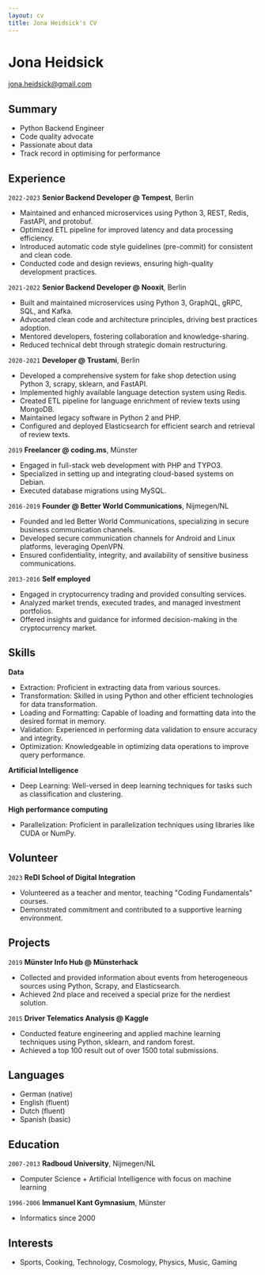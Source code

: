 ```yaml
---
layout: cv
title: Jona Heidsick's CV
---
```

# Jona Heidsick 

[//]: # ()
[//]: # (\*26.04.1986 in Duisburg/Germany)

[//]: # ()
[//]: # (+4915229037577)

[//]: # ()
jona.heidsick@gmail.com

## Summary

- Python Backend Engineer
- Code quality advocate
- Passionate about data
- Track record in optimising for performance

<!--
<div id="webaddress">
<a href="jona.heidsick@gmail.com">jona.heidsick@gmail.com</a>
</div>
-->


## Experience

`2022-2023`
__Senior Backend Developer @ Tempest__, Berlin

- Maintained and enhanced microservices using Python 3, REST, Redis, FastAPI, and protobuf.
- Optimized ETL pipeline for improved latency and data processing efficiency.
- Introduced automatic code style guidelines (pre-commit) for consistent and clean code.
- Conducted code and design reviews, ensuring high-quality development practices.

`2021-2022`
__Senior Backend Developer @ Nooxit__, Berlin

- Built and maintained microservices using Python 3, GraphQL, gRPC, SQL, and Kafka.
- Advocated clean code and architecture principles, driving best practices adoption.
- Mentored developers, fostering collaboration and knowledge-sharing.
- Reduced technical debt through strategic domain restructuring.

`2020-2021` 
__Developer @ Trustami__, Berlin

- Developed a comprehensive system for fake shop detection using Python 3, scrapy, sklearn, and FastAPI.
- Implemented highly available language detection system using Redis.
- Created ETL pipeline for language enrichment of review texts using MongoDB.
- Maintained legacy software in Python 2 and PHP.
- Configured and deployed Elasticsearch for efficient search and retrieval of review texts.

`2019`
__Freelancer @ coding.ms__, Münster

- Engaged in full-stack web development with PHP and TYPO3.
- Specialized in setting up and integrating cloud-based systems on Debian.
- Executed database migrations using MySQL.

`2016-2019`
__Founder @ Better World Communications__, Nijmegen/NL

- Founded and led Better World Communications, specializing in secure business communication channels.
- Developed secure communication channels for Android and Linux platforms, leveraging OpenVPN.
- Ensured confidentiality, integrity, and availability of sensitive business communications.

`2013-2016`
__Self employed__

- Engaged in cryptocurrency trading and provided consulting services.
- Analyzed market trends, executed trades, and managed investment portfolios.
- Offered insights and guidance for informed decision-making in the cryptocurrency market.


## Skills

__Data__
- Extraction: Proficient in extracting data from various sources.
- Transformation: Skilled in using Python and other efficient technologies for data transformation.
- Loading and Formatting: Capable of loading and formatting data into the desired format in memory.
- Validation: Experienced in performing data validation to ensure accuracy and integrity.
- Optimization: Knowledgeable in optimizing data operations to improve query performance.

__Artificial Intelligence__
- Deep Learning: Well-versed in deep learning techniques for tasks such as classification and clustering.

__High performance computing__
- Parallelization: Proficient in parallelization techniques using libraries like CUDA or NumPy.

<!--
## Technologies

__Programming Languages__
- Python, PHP, Java, C, R

__GNU/Linux__
- Debian, Bash, SSH

__Databases__
- Redis, NOSQL (Mongo), SQL, Elasticsearch

__Cloud__
- AWS, Kubernetes, Docker, Terraform, Helm

__Interfaces__
- FastAPI/REST, graphene/GraphQL, protobuf/gRPC
-->


## Volunteer

`2023`
__ReDI School of Digital Integration__
- Volunteered as a teacher and mentor, teaching "Coding Fundamentals" courses.
- Demonstrated commitment and contributed to a supportive learning environment.


## Projects

`2019`
__Münster Info Hub @ Münsterhack__
- Collected and provided information about events from heterogeneous sources using Python, Scrapy, and Elasticsearch.
- Achieved 2nd place and received a special prize for the nerdiest solution.

`2015`
__Driver Telematics Analysis @ Kaggle__
- Conducted feature engineering and applied machine learning techniques using Python, sklearn, and random forest.
- Achieved a top 100 result out of over 1500 total submissions.

<!-- - setup a server with jupyterhub to enable team members -->

<!--
`2011`
__Research & Development 2 @ RU Nijmegen__
- KNN dataset reduction (Python)
- Best result in class
-->
<!--
`2009`
__Neurale Netwerkmodellen @ RU Nijmegen__
- Handwritten digit recognition (Java, MLP, AdaBoost)
- Implementation of a Multi Layer Perceptron (MLP) + AdaBoost for MLP
- Best result in class, beating the professor's research group

`2005`
__Snake clone @ school__
- The classic game "snake" (Java Applet)
- Implemented as a Java Applet
- Reused code from my Tetris clone
-->
<!--
`2004`
__Tetris clone @ school__
- Implemented as a Java Applet
-->
<!--
`2003`
__Login system @ dren-fotografie.de__
- User registration and login system for a local event photo page (PHP 2, HTML)
- Several hundred users, successfully prevented online harassment
-->


## Languages

- German (native)
- English (fluent)
- Dutch (fluent)
- Spanish (basic)


## Education

`2007-2013`
__Radboud University__, Nijmegen/NL
- Computer Science + Artificial Intelligence with focus on machine learning

`1996-2006`
__Immanuel Kant Gymnasium__, Münster
- Informatics since 2000


## Interests

- Sports, Cooking, Technology, Cosmology, Physics, Music, Gaming

<!-- ### Footer

Last updated: April 2022 -->


